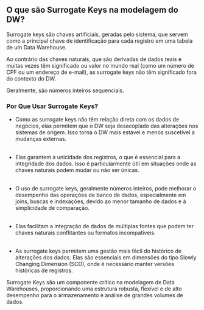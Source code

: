 ## O que são Surrogate Keys na modelagem do DW?


Surrogate keys são chaves artificiais, geradas pelo sistema, que servem como a principal chave de identificação para cada registro em uma tabela de um Data Warehouse.

Ao contrário das chaves naturais, que são derivadas de dados reais e muitas vezes têm significado ou valor no mundo real (como um número de CPF ou um endereço de e-mail), as surrogate keys não têm significado fora do contexto do DW.

Geralmente, são números inteiros sequenciais.

### Por Que Usar Surrogate Keys?

- Como as surrogate keys não têm relação direta com os dados de negócios, elas permitem que o DW seja desacoplado das alterações nos sistemas de origem. Isso torna o DW mais estável e menos suscetível a mudanças externas.<br><br>

- Elas garantem a unicidade dos registros, o que é essencial para a integridade dos dados. Isso é particularmente útil em situações onde as chaves naturais podem mudar ou não ser únicas.<br><br>
  
- O uso de surrogate keys, geralmente números inteiros, pode melhorar o desempenho das operações de banco de dados, especialmente em joins, buscas e indexações, devido ao menor tamanho de dados e à simplicidade de comparação.<br><br>
  
- Elas facilitam a integração de dados de múltiplas fontes que podem ter chaves naturais conflitantes ou formatos incompatíveis.<br><br>
  
- As surrogate keys permitem uma gestão mais fácil do histórico de alterações dos dados. Elas são essenciais em dimensões do tipo Slowly Changing Dimension (SCD), onde é necessário manter versões históricas de registros.

Surrogate Keys são um componente crítico na modelagem de Data Warehouses, proporcionando uma estrutura robusta, flexível e de alto desempenho para o armazenamento e análise de grandes volumes de dados.
